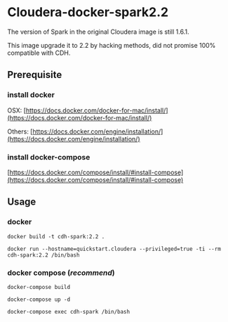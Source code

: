 # Cloudera-docker-spark2.2

The version of Spark in the original Cloudera image is still 1.6.1.

This image upgrade it to 2.2 by hacking methods, did not promise 100% compatible with CDH.

## Prerequisite

### install docker

OSX: [https://docs.docker.com/docker-for-mac/install/](https://docs.docker.com/docker-for-mac/install/)

Others: [https://docs.docker.com/engine/installation/](https://docs.docker.com/engine/installation/)

### install docker-compose

[https://docs.docker.com/compose/install/#install-compose](https://docs.docker.com/compose/install/#install-compose)

## Usage

### docker

`docker build -t cdh-spark:2.2 .`

`docker run --hostname=quickstart.cloudera --privileged=true -ti --rm cdh-spark:2.2 /bin/bash`

### docker compose (*recommend*)

`docker-compose build`

`docker-compose up -d`

`docker-compose exec cdh-spark /bin/bash`


